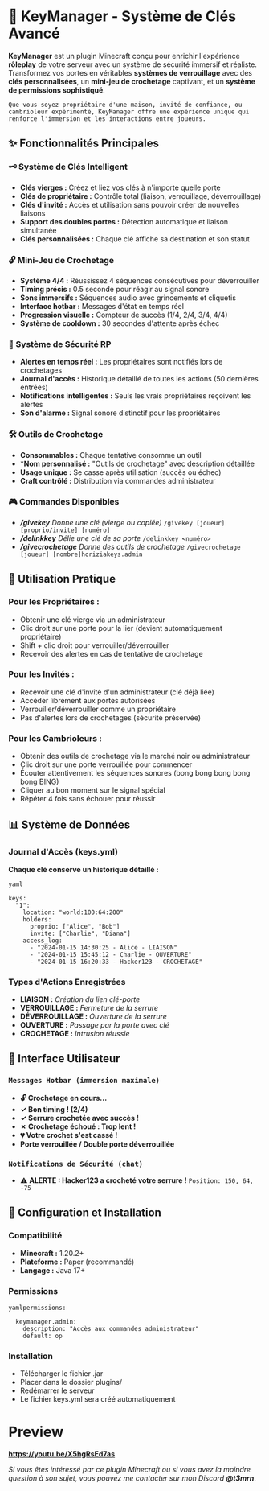 # 🔐 KeyManager - Système de Clés Avancé
**KeyManager** est un plugin Minecraft conçu pour enrichir l'expérience **rôleplay** de votre serveur avec un système de sécurité immersif et réaliste. Transformez vos portes en véritables **systèmes de verrouillage** avec des **clés personnalisées**, un **mini-jeu de crochetage** captivant, et un **système de permissions sophistiqué**.

``Que vous soyez propriétaire d'une maison, invité de confiance, ou cambrioleur expérimenté, KeyManager offre une expérience unique qui renforce l'immersion et les interactions entre joueurs.``

## ✨ Fonctionnalités Principales
### 🗝️ Système de Clés Intelligent

-  **Clés vierges :** Créez et liez vos clés à n'importe quelle porte
-  **Clés de propriétaire :** Contrôle total (liaison, verrouillage, déverrouillage)
-  **Clés d'invité :** Accès et utilisation sans pouvoir créer de nouvelles liaisons
-  **Support des doubles portes :** Détection automatique et liaison simultanée
-  **Clés personnalisées :** Chaque clé affiche sa destination et son statut

### 🔓 Mini-Jeu de Crochetage

-  **Système 4/4 :** Réussissez 4 séquences consécutives pour déverrouiller
-  **Timing précis :** 0.5 seconde pour réagir au signal sonore
-  **Sons immersifs :** Séquences audio avec grincements et cliquetis
-  **Interface hotbar :** Messages d'état en temps réel
-  **Progression visuelle :** Compteur de succès (1/4, 2/4, 3/4, 4/4)
-  **Système de cooldown :** 30 secondes d'attente après échec

### 🚨 Système de Sécurité RP

-  **Alertes en temps réel :** Les propriétaires sont notifiés lors de crochetages
-  **Journal d'accès :** Historique détaillé de toutes les actions (50 dernières entrées)
-  **Notifications intelligentes :** Seuls les vrais propriétaires reçoivent les alertes
-  **Son d'alarme :** Signal sonore distinctif pour les propriétaires

### 🛠️ Outils de Crochetage

-  **Consommables :** Chaque tentative consomme un outil
-  ***Nom personnalisé :** "Outils de crochetage" avec description détaillée
-  **Usage unique :** Se casse après utilisation (succès ou échec)
-  **Craft contrôlé :** Distribution via commandes administrateur


### 🎮 Commandes Disponibles

-  ***/givekey*** *Donne une clé (vierge ou copiée)*
        `/givekey [joueur] [proprio/invite] [numéro]`
-  ***/delinkkey*** *Délie une clé de sa porte*
        `/delinkkey <numéro>`
-  ***/givecrochetage*** *Donne des outils de crochetage*
        `/givecrochetage [joueur] [nombre]horiziakeys.admin`

## 🎯 Utilisation Pratique

### Pour les Propriétaires :

-  Obtenir une clé vierge via un administrateur
-  Clic droit sur une porte pour la lier (devient automatiquement propriétaire)
-  Shift + clic droit pour verrouiller/déverrouiller
-  Recevoir des alertes en cas de tentative de crochetage

### Pour les Invités :

-  Recevoir une clé d'invité d'un administrateur (clé déjà liée)
-  Accéder librement aux portes autorisées
-  Verrouiller/déverrouiller comme un propriétaire
-  Pas d'alertes lors de crochetages (sécurité préservée)

### Pour les Cambrioleurs :

-  Obtenir des outils de crochetage via le marché noir ou administrateur
-  Clic droit sur une porte verrouillée pour commencer
-  Écouter attentivement les séquences sonores (bong bong bong bong bong BING)
-  Cliquer au bon moment sur le signal spécial
-  Répéter 4 fois sans échouer pour réussir


## 📊 Système de Données
### Journal d'Accès (keys.yml)
  **Chaque clé conserve un historique détaillé :**

``yaml``

    keys:
      "1":
        location: "world:100:64:200"
        holders:
          proprio: ["Alice", "Bob"]
          invite: ["Charlie", "Diana"]
        access_log:
          - "2024-01-15 14:30:25 - Alice - LIAISON"
          - "2024-01-15 15:45:12 - Charlie - OUVERTURE"
          - "2024-01-15 16:20:33 - Hacker123 - CROCHETAGE"
      
### Types d'Actions Enregistrées

-  **LIAISON :** *Création du lien clé-porte*
-  **VERROUILLAGE :** *Fermeture de la serrure*
-  **DÉVERROUILLAGE :** *Ouverture de la serrure*
-  **OUVERTURE :** *Passage par la porte avec clé*
-  **CROCHETAGE :** *Intrusion réussie*


## 🎨 Interface Utilisateur
### `Messages Hotbar (immersion maximale)`

-  **🔓 Crochetage en cours...**
-  **✓ Bon timing ! (2/4)**
-  **✓ Serrure crochetée avec succès !**
-  **✗ Crochetage échoué : Trop lent !**
-  **💔 Votre crochet s'est cassé !**
-  **Porte verrouillée / Double porte déverrouillée**

### `Notifications de Sécurité (chat)`

-  **⚠ ALERTE : Hacker123 a crocheté votre serrure !**
`Position: 150, 64, -75`


## 🔧 Configuration et Installation
### Compatibilité

-  **Minecraft :** 1.20.2+
-  **Plateforme :** Paper (recommandé)
-  **Langage :** Java 17+

### Permissions

``yamlpermissions:``

      keymanager.admin:
        description: "Accès aux commandes administrateur"
        default: op
    
### Installation

-  Télécharger le fichier .jar
-  Placer dans le dossier plugins/
-  Redémarrer le serveur
-  Le fichier keys.yml sera créé automatiquement

# Preview 

**https://youtu.be/X5hgRsEd7as**

*Si vous êtes intéressé par ce plugin Minecraft ou si vous avez la moindre question à son sujet, vous pouvez me contacter sur mon Discord* ***@t3mrn***.
